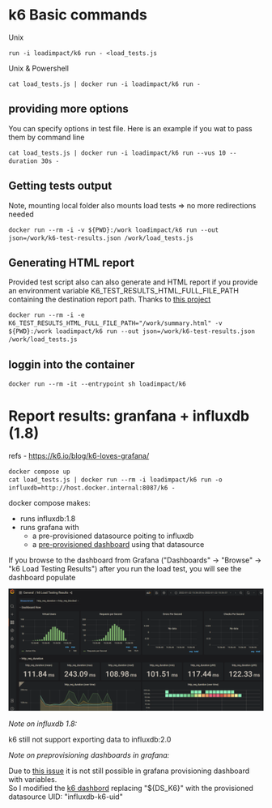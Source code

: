 # k6 Basic commands

Unix

    run -i loadimpact/k6 run - <load_tests.js

Unix & Powershell

    cat load_tests.js | docker run -i loadimpact/k6 run -

## providing more options

You can specify options in test file. Here is an example if you wat to pass them by command line

    cat load_tests.js | docker run -i loadimpact/k6 run --vus 10 --duration 30s -

## Getting tests output

Note, mounting local folder also mounts load tests => no more redirections needed

    docker run --rm -i -v ${PWD}:/work loadimpact/k6 run --out json=/work/k6-test-results.json /work/load_tests.js

## Generating HTML report

Provided test script also can also generate and HTML report if you provide an environment variable K6_TEST_RESULTS_HTML_FULL_FILE_PATH containing the destination report path. Thanks to [this project](https://github.com/benc-uk/k6-reporter)

    docker run --rm -i -e K6_TEST_RESULTS_HTML_FULL_FILE_PATH="/work/summary.html" -v ${PWD}:/work loadimpact/k6 run --out json=/work/k6-test-results.json /work/load_tests.js
## loggin into the container

    docker run --rm -it --entrypoint sh loadimpact/k6

# Report results: granfana + influxdb (1.8)

refs - https://k6.io/blog/k6-loves-grafana/

    docker compose up
    cat load_tests.js | docker run --rm -i loadimpact/k6 run -o influxdb=http://host.docker.internal:8087/k6 -

docker compose makes:
* runs influxdb:1.8
* runs grafana with
    * a pre-provisioned datasource poiting to influxdb
    * a [pre-provisioned dashboard](https://grafana.com/grafana/dashboards/2587) using that datasource

If you browse to the dashboard from Grafana ("Dashboards" -> "Browse" -> "k6 Load Testing Results") after you run the load test, you will see the dashboard populate

![Grafana k6 dashboard](../images/grafana-k6-dashboard.png "Grafana k6 dashboard")

*Note on influxdb 1.8:*

k6 still not support exporting data to influxdb:2.0  

*Note on preprovisioning dashboards in grafana:*

Due to [this issue](https://github.com/grafana/grafana/issues/10786) it is not still possible in grafana provisioning dashboard with variables.  
So I modified the [k6 dashbord](https://grafana.com/grafana/dashboards/2587) replacing "${DS_K6}" with the provisioned datasource UID:  "influxdb-k6-uid"   


